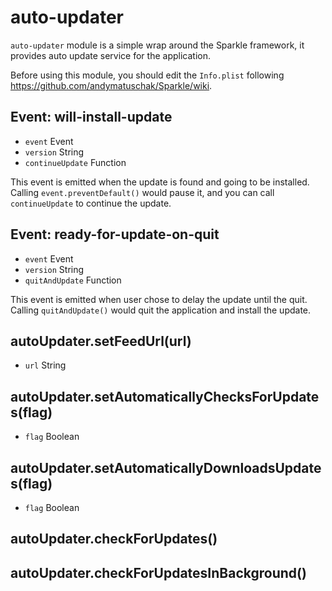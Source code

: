 # auto-updater

`auto-updater` module is a simple wrap around the Sparkle framework, it
provides auto update service for the application.

Before using this module, you should edit the `Info.plist` following
https://github.com/andymatuschak/Sparkle/wiki.

## Event: will-install-update

* `event` Event
* `version` String
* `continueUpdate` Function

This event is emitted when the update is found and going to be installed.
Calling `event.preventDefault()` would pause it, and you can call
`continueUpdate` to continue the update.

## Event: ready-for-update-on-quit

* `event` Event
* `version` String
* `quitAndUpdate` Function

This event is emitted when user chose to delay the update until the quit.
Calling `quitAndUpdate()` would quit the application and install the update.

## autoUpdater.setFeedUrl(url)

* `url` String

## autoUpdater.setAutomaticallyChecksForUpdates(flag)

* `flag` Boolean

## autoUpdater.setAutomaticallyDownloadsUpdates(flag)

* `flag` Boolean

## autoUpdater.checkForUpdates()

## autoUpdater.checkForUpdatesInBackground()
